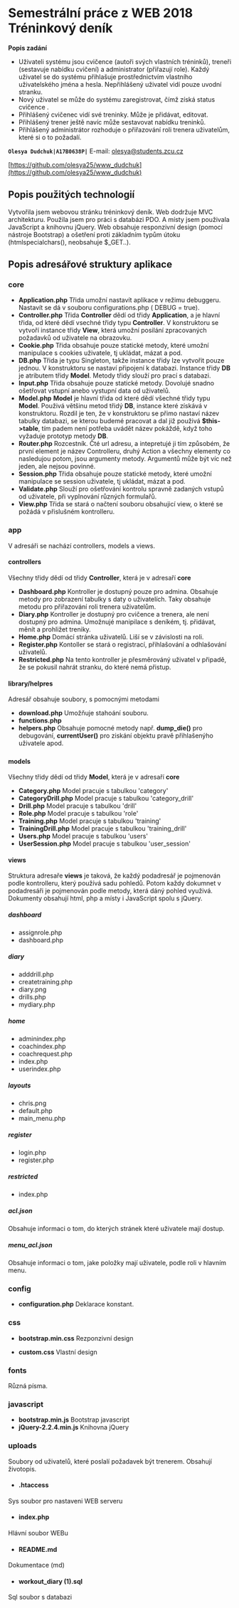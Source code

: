 # Semestrální práce z WEB 2018 Tréninkový deník
**Popis zadání**
-   Uživateli systému jsou cvičence (autoři svých vlastních tréninků), treneři (sestavuje nabídku cvičení) a administrator (přiřazují role). Každý uživatel se do systému přihlašuje prostřednictvím vlastního uživatelského jména a hesla. Nepřihlášený uživatel vidí pouze uvodní stranku.
-   Nový uživatel se může do systému zaregistrovat, čímž získá status cvičence . 
-   Přihlášený cvičenec vidí své treninky. Může je přidávat, editovat.
-   Přihlášený trener ještě navíc může sestavovat nabídku treninků.
-   Přihlášený administrátor rozhoduje o přiřazování roli trenera uživatelům, které si o to požadalí. 

**`Olesya Dudchuk|A17B0638P|`**
E-mail:  [olesya@students.zcu.cz](mailto:olesya@students.zcu.cz)

[https://github.com/olesya25/www_dudchuk](https://github.com/olesya25/www_dudchuk)

## Popis použitých technologií
Vytvořila jsem webovou stránku tréninkový deník. Web dodržuje MVC architekturu. Použila jsem pro práci s databázi PDO. A místy jsem použivala JavaScript a knihovnu jQuery. Web obsahuje responzivní design (pomocí nástroje Bootstrap) a ošetření proti základním typům útoku (htmlspecialchars(), neobsahuje $_GET..).

## Popis adresářové struktury aplikace

### core

 - **Application.php**
 Třida umožní nastavít aplikace v režimu debuggeru. Nastavít se dá v souboru configurations.php ( DEBUG = true). 
 - **Controller.php**
 Třida **Controller** dědí od třidy **Application**, a je hlavní třida, od které dědí vsechné třidy typu **Controller**. V konstruktoru se vytvoří instance třidy **View**, která umožní posilání zpracovaných požadavků od uživatele na obrazovku.
 - **Cookie.php**
 Třida obsahuje pouze statické metody, které umožní manipulace s cookies uživatele, tj ukládat, mázat a pod.
 - **DB.php**
   Třida je typu Singleton, takže instance třidy lze vytvořit pouze jednou. V konstruktoru se nastaví připojení k databazi. Instance třidy **DB** je  atributem třidy **Model**. Metody třidy slouží pro prací s databazi. 
 - **Input.php**
Třida obsahuje pouze statické metody. Dovolujé snadno ošetřovat vstupní anebo vystupní data od uživatelů.
 - **Model.php**
**Model** je hlavní třida od které dědí všechné třidy typu **Model**. Použivá většinu metod třidý **DB**, instance které získává v konstruktoru. Rozdil je ten, že v konstruktoru se přimo nastaví název tabulky databazi, se kterou budemé pracovat a dal již použivá **$this->table**, tím padem není potřeba uvádět název pokáždě, když toho vyžaduje prototyp metody **DB**.
 - **Router.php**
 Rozcestník. Čté url adresu, a intepretujé ji tím způsobém, že první element je název Controlleru, druhý Action a všechny elementy co nasledujou potom, jsou argumenty metody. Argumentů může být víc než jeden, ale nejsou povinné.
 - **Session.php**
Třida obsahuje pouze statické metody, které umožní manipulace se session uživatele, tj ukládat, mázat a pod.
 - **Validate.php**
Slouží pro ošetřování kontrolu spravně zadaných vstupů od uživatele, při vyplnování různých formulařů. 
 - **View.php**
 Třida se stará o načtení souboru obsahujicí view, o které se požádá v přislušném kontrolleru.



### app
V adresáři se nachází controllers, models a views. 
#### controllers
Všechny třidy dědí od třidy **Controller**, která je v adresaří **core**
 - **Dashboard.php**
Kontroller je dostupný pouze pro admina. Obsahuje metody pro zobrazení tabulky s daty o uživatelích. Taky obsahuje metodu pro přiřazování roli trenera uživatelům.
 - **Diary.php**
 Kontroller je dostupný pro cvičence a trenera, ale není dostupný pro admina. Umožnujé manipilace s deníkém, tj. přidávat, měnít a prohližet treniky.
 - **Home.php**
Domácí stránka uživatelů. Liší se v závislosti na roli.  
 - **Register.php**
Kontoller se stará o registrací, přihlašování a odhlašování uživatelů.
 - **Restricted.php**
 Na tento kontroller je přesměrováný uživatel v připadě, že se pokusil nahrát stranku, do které nemá přistup.

#### library/helpres
Adresář obsahuje soubory, s pomocnými metodami

 - **download.php**
 Umožňuje stahoání souboru.
 - **functions.php**
 - **helpers.php**
 Obsahuje pomocné metody např.  **dump_die()** pro debugování, **currentUser()** pro ziskání objektu pravě přihlašenýho uživatele apod.

##### 
#### models
Všechny třidy dědí od třidy **Model**, která je v adresaří **core**
 - **Category.php**
 Model pracuje s tabulkou  'category'
 - **CategoryDrill.php**
  Model pracuje s tabulkou 'category_drill'
 - **Drill.php**
Model pracuje s tabulkou 'drill'
 - **Role.php**
Model pracuje s tabulkou 'role'
 - **Training.php**
Model pracuje s tabulkou 'training'
 - **TrainingDrill.php**
Model pracuje s tabulkou 'training_drill'
 - **Users.php**
Model pracuje s tabulkou 'users'
 - **UserSession.php**
Model pracuje s tabulkou 'user_session'
 

#### views
Struktura adresaře **views** je taková, že každý podadresář je pojmenován podle kontrolleru, který používá sadu pohledů. Potom každy dokumnet v podadresáři je pojmenován podle metody, která dáný pohled využivá. Dokumenty obsahují html, php a místy i JavaScript spolu s jQuery.

##### dashboard

 - assignrole.php
 - dashboard.php

##### diary

 - adddrill.php
 - createtraining.php
 - diary.png
 - drills.php
 - mydiary.php

##### home

 - adminindex.php
 - coachindex.php
 - coachrequest.php
 - index.php
 - userindex.php
##### layouts
 - chris.png
 - default.php
 - main_menu.php

##### register

 - login.php
 - register.php

##### restricted

 - index.php

##### acl.json
Obsahuje informaci o tom, do kterých stránek které uživatele mají dostup.
##### menu_acl.json
Obsahuje informaci o tom, jake položky mají uživatele, podle roli v hlavním menu. 

### config

 - **configuration.php**
Deklarace konstant. 

### css

 - **bootstrap.min.css**
 Rezponzivní design

 - **custom.css**
Vlastní design

### fonts
Různá písma.
### javascript

 - **bootstrap.min.js**
 Bootstrap javascript
 - **jQuery-2.2.4.min.js**
 Knihovna jQuery
### uploads
Soubory od uživatelů, které poslalí požadavek být trenerem. Obsahují životopis.
 - #### .htaccess
 Sys soubor pro nastaveni WEB serveru
 - #### index.php
  Hlávní soubor WEBu
 - #### README.md
 Dokumentace (md)
 - #### workout_diary (1).sql
Sql soubor s databazi
